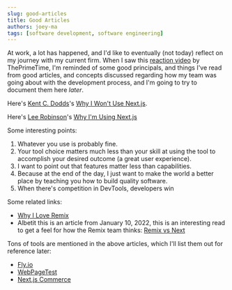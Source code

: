 ```yaml
---
slug: good-articles
title: Good Articles
authors: joey-ma
tags: [software development, software engineering]
---
```


At work, a lot has happened, and I'd like to eventually (not today) reflect on my journey with my current firm. When I saw this [reaction video](https://www.youtube.com/watch?v=UdCXUVhVSEE) by ThePrimeTime, I'm reminded of some good principals, and things I've read from good articles, and concepts discussed regarding how my team was going about with the development process, and I'm going to try to document them here *later*.

Here's [Kent C. Dodds](https://x.com/kentcdodds?s=20)'s [Why I Won't Use Next.js](https://www.epicweb.dev/why-i-wont-use-nextjs).

Here's [Lee Robinson](https://twitter.com/leeerob)'s [Why I'm Using Next.js](https://leerob.io/blog/using-nextjs)

<!--truncate-->

Some interesting points:
1. Whatever you use is probably fine. 
1. Your tool choice matters much less than your skill at using the tool to accomplish your desired outcome (a great user experience).
1. I want to point out that features matter less than capabilities.
1. Because at the end of the day, I just want to make the world a better place by teaching you how to build quality software.
1. When there's competition in DevTools, developers win

Some related links:

- [Why I Love Remix](https://kentcdodds.com/blog/why-i-love-remix)
- Albetit this is an article from January 10, 2022, this is an interesting read to get a feel for how the Remix team thinks: [Remix vs Next](https://remix.run/blog/remix-vs-next)


Tons of tools are mentioned in the above articles, which I'll list them out for reference later:
- [Fly.io](https://fly.io/docs/reference/regions/)
- [WebPageTest](https://www.webpagetest.org)
- [Next.js Commerce](https://vercel.com/templates/next.js/nextjs-commerce)
